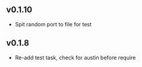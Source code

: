## v0.1.10

 - Spit random port to file for test

## v0.1.8

 - Re-add test task, check for austin before require

